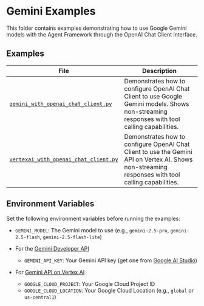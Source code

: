 # Gemini Examples

This folder contains examples demonstrating how to use Google Gemini models with the Agent Framework through the OpenAI Chat Client interface.

## Examples

| File | Description |
|------|-------------|
| [`gemini_with_openai_chat_client.py`](gemini_with_openai_chat_client.py) | Demonstrates how to configure OpenAI Chat Client to use Google Gemini models. Shows non-streaming responses with tool calling capabilities. |
| [`vertexai_with_openai_chat_client.py`](vertexai_with_openai_chat_client.py) | Demonstrates how to configure OpenAI Chat Client to use the Gemini API on Vertex AI. Shows non-streaming responses with tool calling capabilities. |

## Environment Variables

Set the following environment variables before running the examples:

- `GEMINI_MODEL`: The Gemini model to use (e.g., `gemini-2.5-pro`, `gemini-2.5-flash`, `gemini-2.5-flash-lite`)

- For the [Gemini Developer API](https://ai.google.dev/)
  - `GEMINI_API_KEY`: Your Gemini API key (get one from [Google AI Studio](https://aistudio.google.com/apikey))
- For [Gemini API on Vertex AI](https://cloud.google.com/vertex-ai/generative-ai/docs)
  - `GOOGLE_CLOUD_PROJECT`: Your Google Cloud Project ID
  - `GOOGLE_CLOUD_LOCATION`: Your Google Cloud Location (e.g., `global` or `us-central1`)
